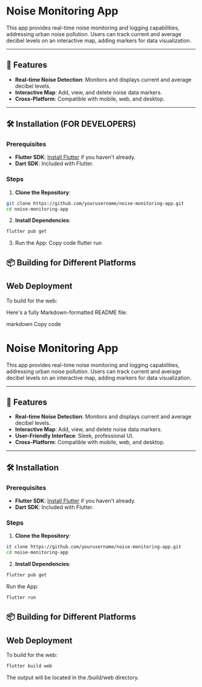 # Noise Monitoring App

This app provides real-time noise monitoring and logging capabilities, addressing urban noise pollution. Users can track current and average decibel levels on an interactive map, adding markers for data visualization.

---

## 📱 Features
- **Real-time Noise Detection**: Monitors and displays current and average decibel levels.
- **Interactive Map**: Add, view, and delete noise data markers.
- **Cross-Platform**: Compatible with mobile, web, and desktop.

---

## 🛠 Installation (FOR DEVELOPERS)

### Prerequisites
- **Flutter SDK**: [Install Flutter](https://docs.flutter.dev/get-started/install) if you haven't already.
- **Dart SDK**: Included with Flutter.

### Steps

1. **Clone the Repository**:
```bash
git clone https://github.com/yourusername/noise-monitoring-app.git
cd noise-monitoring-app
```
2. **Install Dependencies**:
```bash
flutter pub get
```
3. Run the App:
Copy code
flutter run

## 📦 Building for Different Platforms
## Web Deployment
To build for the web:


Here's a fully Markdown-formatted README file:

markdown
Copy code
# Noise Monitoring App

This app provides real-time noise monitoring and logging capabilities, addressing urban noise pollution. Users can track current and average decibel levels on an interactive map, adding markers for data visualization.

---

## 📱 Features
- **Real-time Noise Detection**: Monitors and displays current and average decibel levels.
- **Interactive Map**: Add, view, and delete noise data markers.
- **User-Friendly Interface**: Sleek, professional UI.
- **Cross-Platform**: Compatible with mobile, web, and desktop.

---

## 🛠 Installation

### Prerequisites
- **Flutter SDK**: [Install Flutter](https://docs.flutter.dev/get-started/install) if you haven't already.
- **Dart SDK**: Included with Flutter.

### Steps

1. **Clone the Repository**:
```bash
it clone https://github.com/yourusername/noise-monitoring-app.git
cd noise-monitoring-app
```
2. **Install Dependencies**:
```bash
flutter pub get
```
Run the App:
```bash
flutter run
```

## 📦 Building for Different Platforms

## Web Deployment
To build for the web:
```bash
flutter build web
```
The output will be located in the /build/web directory.

